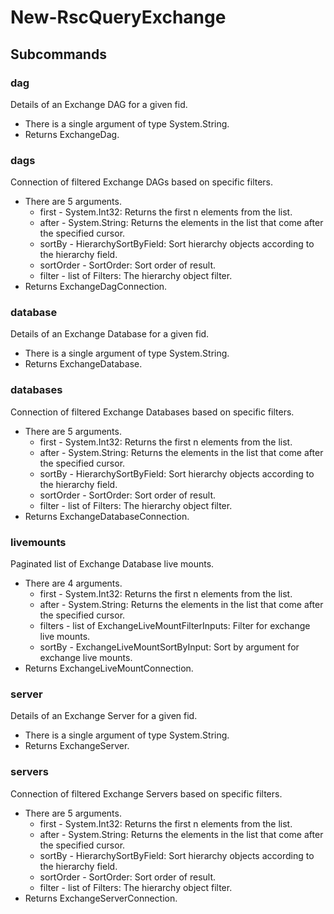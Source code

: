# New-RscQueryExchange
## Subcommands
### dag
Details of an Exchange DAG for a given fid.

- There is a single argument of type System.String.
- Returns ExchangeDag.
### dags
Connection of filtered Exchange DAGs based on specific filters.

- There are 5 arguments.
    - first - System.Int32: Returns the first n elements from the list.
    - after - System.String: Returns the elements in the list that come after the specified cursor.
    - sortBy - HierarchySortByField: Sort hierarchy objects according to the hierarchy field.
    - sortOrder - SortOrder: Sort order of result.
    - filter - list of Filters: The hierarchy object filter.
- Returns ExchangeDagConnection.
### database
Details of an Exchange Database for a given fid.

- There is a single argument of type System.String.
- Returns ExchangeDatabase.
### databases
Connection of filtered Exchange Databases based on specific filters.

- There are 5 arguments.
    - first - System.Int32: Returns the first n elements from the list.
    - after - System.String: Returns the elements in the list that come after the specified cursor.
    - sortBy - HierarchySortByField: Sort hierarchy objects according to the hierarchy field.
    - sortOrder - SortOrder: Sort order of result.
    - filter - list of Filters: The hierarchy object filter.
- Returns ExchangeDatabaseConnection.
### livemounts
Paginated list of Exchange Database live mounts.

- There are 4 arguments.
    - first - System.Int32: Returns the first n elements from the list.
    - after - System.String: Returns the elements in the list that come after the specified cursor.
    - filters - list of ExchangeLiveMountFilterInputs: Filter for exchange live mounts.
    - sortBy - ExchangeLiveMountSortByInput: Sort by argument for exchange live mounts.
- Returns ExchangeLiveMountConnection.
### server
Details of an Exchange Server for a given fid.

- There is a single argument of type System.String.
- Returns ExchangeServer.
### servers
Connection of filtered Exchange Servers based on specific filters.

- There are 5 arguments.
    - first - System.Int32: Returns the first n elements from the list.
    - after - System.String: Returns the elements in the list that come after the specified cursor.
    - sortBy - HierarchySortByField: Sort hierarchy objects according to the hierarchy field.
    - sortOrder - SortOrder: Sort order of result.
    - filter - list of Filters: The hierarchy object filter.
- Returns ExchangeServerConnection.

